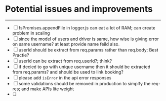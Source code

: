 # Potential issues and improvements

---

- [ ] fsPromises.appendFile in logger.js can eat a lot of RAM; can create problem in scaling
- [ ] since the model of users and driver is same, how wise is giving error on same username? at least provide name feild also.
- [ ] userId should be extract from req.params rather than req.body; Best Practie?
- [ ] userId can be extract from req.userId?; think?
- [ ] if decied to go with unique username then it should be extracted from req.params? and should be used to link booking?
- [ ] please add `isError` in the api error responses
- [ ] some validations should be removed in production to simplfy the req-res; and make APIs lite weight
- [ ] 

